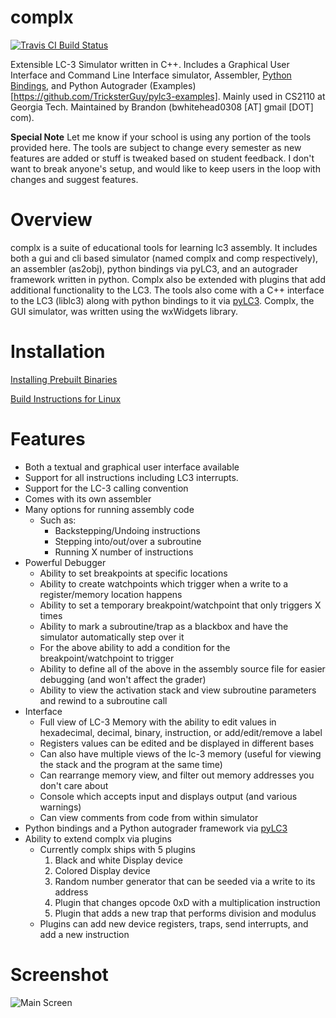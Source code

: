 complx
======
[![Travis CI Build Status](https://travis-ci.org/TricksterGuy/complx.svg?branch=master)](https://travis-ci.org/TricksterGuy/complx)

Extensible LC-3 Simulator written in C++.  Includes a Graphical User Interface and Command Line Interface simulator, Assembler, [Python Bindings](https://pypi.org/project/pyLC3), and Python Autograder (Examples)[https://github.com/TricksterGuy/pylc3-examples]. Mainly used in CS2110 at Georgia Tech.  Maintained by Brandon (bwhitehead0308 [AT] gmail [DOT] com).

__Special Note__ Let me know if your school is using any portion of the tools provided here. The tools are subject to change every semester as new features are added or stuff is tweaked based on student feedback. I don't want to break anyone's setup, and would like to keep users in the loop with changes and suggest features.

# Overview
complx is a suite of educational tools for learning lc3 assembly. It includes both a gui and cli based simulator (named complx and comp respectively), an assembler (as2obj), python bindings via pyLC3, and an autograder framework written in python.  Complx also be extended with plugins that add additional functionality to the LC3.  The tools also come with a C++ interface to the LC3 (liblc3) along with python bindings to it via [pyLC3](https://pypi.org/project/pyLC3). Complx, the GUI simulator, was written using the wxWidgets library.

# Installation

[Installing Prebuilt Binaries](https://github.com/TricksterGuy/complx/wiki/Installing-Prebuilt-Binaries)

[Build Instructions for Linux](https://github.com/TricksterGuy/complx/wiki/Building-for-Linux)

# Features
* Both a textual and graphical user interface available
* Support for all instructions including LC3 interrupts.
* Support for the LC-3 calling convention
* Comes with its own assembler
* Many options for running assembly code
  * Such as:
    * Backstepping/Undoing instructions
    * Stepping into/out/over a subroutine
    * Running X number of instructions
* Powerful Debugger
  * Ability to set breakpoints at specific locations
  * Ability to create watchpoints which trigger when a write to a register/memory location happens
  * Ability to set a temporary breakpoint/watchpoint that only triggers X times
  * Ability to mark a subroutine/trap as a blackbox and have the simulator automatically step over it
  * For the above ability to add a condition for the breakpoint/watchpoint to trigger
  * Ability to define all of the above in the assembly source file for easier debugging (and won't affect the grader)
  * Ability to view the activation stack and view subroutine parameters and rewind to a subroutine call
* Interface
  * Full view of LC-3 Memory with the ability to edit values in hexadecimal, decimal, binary, instruction, or add/edit/remove a label
  * Registers values can be edited and be displayed in different bases
  * Can also have multiple views of the lc-3 memory (useful for viewing the stack and the program at the same time)
  * Can rearrange memory view, and filter out memory addresses you don't care about
  * Console which accepts input and displays output (and various warnings)
  * Can view comments from code from within simulator
* Python bindings and a Python autograder framework via [pyLC3](https://github.com/zucchini/pyLC3)
* Ability to extend complx via plugins
  * Currently complx ships with 5 plugins
    1. Black and white Display device
    2. Colored Display device
    3. Random number generator that can be seeded via a write to its address
    4. Plugin that changes opcode 0xD with a multiplication instruction
    5. Plugin that adds a new trap that performs division and modulus
  * Plugins can add new device registers, traps, send interrupts, and add a new instruction

# Screenshot
![Main Screen](https://github.com/TricksterGuy/complx/blob/master/doc/main_screen.png)
